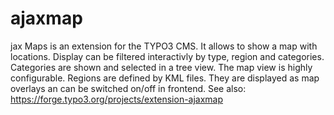 ajaxmap
=======

jax Maps is an extension for the TYPO3 CMS. It allows to show a map with locations. Display can be filtered interactivly by type, region and categories. Categories are shown and selected in a tree view. The map view is highly configurable. Regions are defined by KML files. They are displayed as map overlays an can be switched on/off in frontend.  See also: https://forge.typo3.org/projects/extension-ajaxmap
